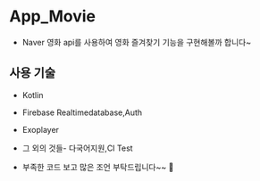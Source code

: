 # App_Movie
* Naver 영화 api를 사용하여 영화 즐겨찾기 기능을 구현해볼까 합니다~

## 사용 기술

* Kotlin

* Firebase Realtimedatabase,Auth

* Exoplayer

* 그 외의 것들- 다국어지원,CI Test

* 부족한 코드 보고 많은 조언 부탁드립니다~~ :tada:
